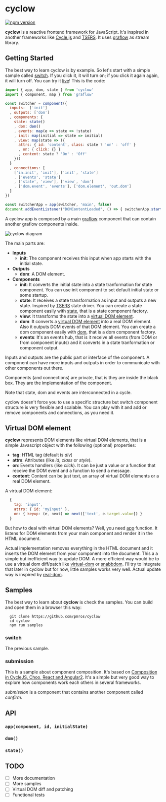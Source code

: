 # cyclow

[![npm version](https://badge.fury.io/js/cyclow.svg)](https://badge.fury.io/js/cyclow)

**cyclow**  is a reactive frontend framework for JavaScript. It's inspired in another frameworks like [Cycle.js](https://cycle.js.org/) and [TSERS](https://github.com/tsers-js/core). It uses [graflow](https://github.com/pmros/graflow) as stream library.


## Getting Started
The best way to learn cyclow is by example. So let's start with a simple sample called [switch](http://www.webpackbin.com/N1spFkvDz). If you click it, it will turn on; if you click it again again, it will turn off. You can try it [live](http://www.webpackbin.com/N1spFkvDz)! This is the code:

```js
import { app, dom, state } from 'cyclow'
import { component, map } from 'graflow'

const switcher = component({
  inputs:  ['init']
  , outputs: ['dom']
  , components: {
    state: state()
    , dom: dom()
    , events: map(e => state => !state)
    , init: map(initial => state => initial)
    , view: map(state => ({
      attrs: { id: 'content', class: state ? 'on' : 'off' }
      , on: { click: {} }
      , content: state ? 'On' : 'Off'
    }))
  }
  , connections: [
    ['in.init', 'init'], ['init', 'state']
    , ['events', 'state']
    , ['state', 'view'], ['view', 'dom']
    , ['dom.event', 'events'], ['dom.element', 'out.dom']
  ]
})

const switcherApp = app(switcher, 'main', false)
document.addEventListener("DOMContentLoaded", () => { switcherApp.start() })
```

A cyclow app is composed by a main [graflow](https://github.com/pmros/graflow) component that can contain another graflow components inside.

![cyclow diagram](https://rawgit.com/pmros/cyclow/master/diagrams/switch.svg)

The main parts are:
- **Inputs**
  - **init**: The component receives this input when app starts with the initial state.
- **Outputs**
  - **dom**: A DOM element.
- **Components**
  - **init**: It converts the initial state into a state tranformation for state component. You can use init component to set default initial state or some startup.
  - **state**: It receives a state transformation as input and outputs a new state. Inspired by [TSERS](https://github.com/tsers-js/core) state driver. You can create a state component easily with [state](#state), that is a state component factory.
  - **view**: It transforms the state into a [virtual DOM element](#virtual-dom-element).
  - **dom**: It converts a [virtual DOM element](#virtual-dom-element) into a real DOM element. Also it outputs DOM events of that DOM element. You can create a dom component easily with [dom](#dom), that is a dom component factory.
  - **events**: It's an events hub, that is it receive all events (from DOM or from component inputs) and it converts in a state tranformation or component output.


Inputs and outputs are the public part or interface of the component. A component can have more inputs and outputs in order to communicate with other components out there.

Components (and connections) are private, that is they are inside the black box. They are the implementation of the component.

Note that state, dom and events are interconnected in a cycle.

cyclow doesn't force you to use a specific structure but switch component structure is very flexible and scalable. You can play with it and add or remove components and connections, as you need it.

## <a name="virtual-dom-element"></a>Virtual DOM element
**cyclow** represents DOM elements like virtual DOM elements, that is a simple Javascript object with the following (optional) properties:
- **tag**: HTML tag (default is *div*)
- **attrs**: Attributes (like *id*, *class* or *style*).
- **on**: Events handlers (like *click*). It can be just a value or a function that receive the DOM event and a function to send a message.
- **content**: Content can be just text, an array of virtual DOM elements or a real DOM element.

A virtual DOM element:
```js
  {
    tag: 'input',
    attrs: { id: 'myInput' },
    on: { keyup: (e, next) => next(['text', e.target.value]) }
  }
```

But how to deal with virtual DOM elements? Well, you need [app](#app) function. It listens for DOM elements from your main component and render it in the HTML document.

Actual implementation removes everything in the HTML document and it inserts the DOM element from your component into the document. This a a simple but inefficient way to update DOM. A more efficient way would be to use a virtual dom diff/patch like [virtual-dom](https://github.com/Matt-Esch/virtual-dom) or [snabbdom](https://github.com/snabbdom/snabbdom). I'll try to integrate that later in cyclow but for now, little samples works very well. Actual update way is inspired by [real-dom](https://github.com/danculley/real-dom).

## Samples
The best way to learn about **cyclow** is check the samples. You can build and open them in a browser this way:
```
  git clone https://github.com/pmros/cyclow
  cd cyclow
  npm run samples
```

### switch
The previous sample.

### submission
This is a sample about component composition. It's based on [Composition in CycleJS, Choo, React and Angular2](http://blog.krawaller.se/posts/composition-in-cyclejs-choo-react-and-angular2/). It's a simple but very good way to explore how components work each others in several frameworks.

*submission* is a component that contains another component called *confirm*.

## API

### <a name="app"></a>```app(component, id, initialState)```

### <a name="dom"></a>```dom()```

### <a name="state"></a>```state()```

## TODO
- [ ] More documentation
- [ ] More samples
- [ ] Virtual DOM diff and patching
- [ ] Functional tests
